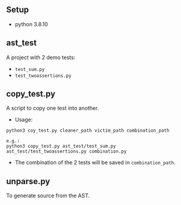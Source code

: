 ## Setup
- python 3.8.10


## ast_test
A project with 2 demo tests:
- `test_sum.py`
- `test_twoassertions.py`

## copy_test.py
A script to copy one test into another.
- Usage: 
```
python3 coy_test.py cleaner_path victim_path combination_path

e.g.:
python3 copy_test.py ast_test/test_sum.py ast_test/test_twoassertions.py combination.py
```
- The combination of the 2 tests will be saved in `combination_path`.

## unparse.py
To generate source from the AST.
